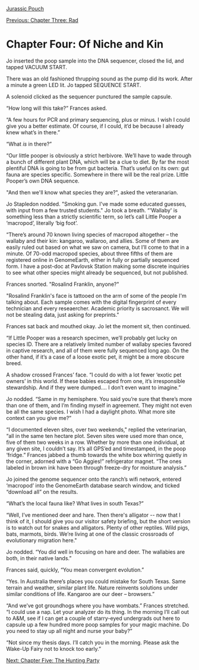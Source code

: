 [Jurassic Pouch](README.md)

[Previous: Chapter Three: Rad](ch03.md)

# Chapter Four: Of Niche and Kin

Jo inserted the poop sample into the DNA sequencer, closed the lid, and tapped VACUUM START.

There was an old fashioned thrupping sound as the pump did its work. After a minute a green LED lit. Jo tapped SEQUENCE START.

A solenoid clicked as the sequencer punctured the sample capsule.

“How long will this take?” Frances asked.

“A few hours for PCR and primary sequencing, plus or minus. I wish I could give you a better estimate. Of course, if I could, it’d be because I already knew what’s in there.”

“What _is_ in there?”

“Our little pooper is obviously a strict herbivore. We’ll have to wade through a bunch of different plant DNA, which will be a clue to diet. By far the most plentiful DNA is going to be from gut bacteria. That’s useful on its own: gut fauna are species specific. Somewhere in there will be the real prize. Little Pooper’s own DNA sequence.

"And then we'll know what species they are?", asked the veteranarian.

Jo Stapledon nodded. "Smoking gun. I've made some educated guesses, with input from a few trusted students." Jo took a breath. “'Wallaby' is something less than a strictly scientific term, so let’s call Little Pooper a ‘macropod’, literally ‘big foot’.

“There’s around 70 known living species of macropod altogether – the wallaby and their kin: kangaroo, wallaroo, and allies. Some of them are easily ruled out based on what we saw on camera, but I’ll come to that in a minute. Of 70-odd macropod species, about three fifths of them are registered online in GenomeEarth, either in fully or partially sequenced form. I have a post-doc at Pavlovsk Station making some discrete inquiries to see what other species might already be sequenced, but not published.

Frances snorted. "Rosalind Franklin, anyone?"

"Rosalind Franklin's face is tattooed on the arm of some of the people I'm talking about. Each sample comes with the digital fingerprint of every technician and every reseaercher. Academic priority is sacrosanct. We will not be stealing data, just asking for preprints."

Frances sat back and mouthed okay. Jo let the moment sit, then continued.

“If Little Pooper was a research specimen, we’ll probably get lucky on species ID. There are a relatively limited number of wallaby species favored in captive research, and all of them were fully sequenced long ago. On the other hand, if it’s a case of a loose exotic pet, it might be a more obscure breed.

A shadow crossed Frances’ face. “I could do with a lot fewer ‘exotic pet owners’ in this world. If these babies escaped from one, it’s irresponsible stewardship. And if they were dumped…. I don’t even want to imagine.”

Jo nodded. “Same in my hemisphere. You said you’re sure that there’s more than one of them, and I’m finding myself in agreement. They might not even be all the same species. I wish I had a daylight photo. What more site context can you give me?”

“I documented eleven sites, over two weekends," replied the veterinarian, “all in the same ten hectare plot. Seven sites were used more than once, five of them two weeks in a row. Whether by more than one individual, at any given site, I couldn’t say. It’s all GPS’ed and timestamped, in the poop ‘fridge.” Frances jabbed a thumb towards the white box whirring quietly in the corner, adorned with a “Go Aggies!” refrigerator magnet. “The ones labeled in brown ink have been through freeze-dry for moisture analysis.”

Jo joined the genome sequencer onto the ranch’s wifi network, entered ‘macropod’ into the GenomeEarth database search window, and ticked “download all” on the results.

“What’s the local fauna like? What lives in south Texas?”

“Well, I’ve mentioned deer and hare. Then there's alligator -- now that I think of it, I should give you our visitor safety briefing, but the short version is to watch out for snakes and alligators. Plenty of other reptiles. Wild pigs, bats, marmots, birds. We’re living at one of the classic crossroads of evolutionary migration here."

Jo nodded. “You did well in focusing on hare and deer. The wallabies are both, in their native lands.”

Frances said, quickly, “You mean convergent evolution.”

“Yes. In Australia there’s places you could mistake for South Texas. Same terrain and weather, similar plant life. Nature reinvents solutions under similar conditions of life. Kangaroo are our deer – browsers.”

“And we’ve got groundhogs where you have wombats.” Frances stretched. “I could use a nap. Let your analyzer do its thing. In the morning I’ll call out to A&M, see if I can get a couple of starry-eyed undergrads out here to capsule up a few hundred more poop samples for your magic machine. Do you need to stay up all night and nurse your baby?”

“Not since my thesis days. I’ll catch you in the morning. Please ask the Wake-Up Fairy not to knock too early.”

[Next: Chapter Five: The Hunting Party](ch05.md)
